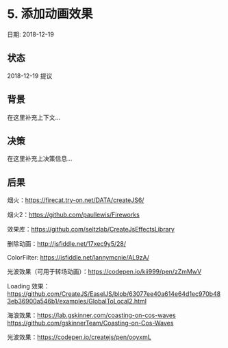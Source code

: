 # 5. 添加动画效果

日期: 2018-12-19

## 状态

2018-12-19 提议

## 背景

在这里补充上下文...

## 决策

在这里补充上决策信息...

## 后果

烟火：https://firecat.try-on.net/DATA/createJS6/

烟火2：https://github.com/paullewis/Fireworks

效果库：https://github.com/seltzlab/CreateJsEffectsLibrary

删除动画：http://jsfiddle.net/17xec9y5/28/

ColorFilter: https://jsfiddle.net/lannymcnie/AL9zA/

光波效果（可用于转场动画）：https://codepen.io/kii999/pen/zZmMwV

Loading 效果：https://github.com/CreateJS/EaselJS/blob/63077ee40a614e64d1ec970b483eb36900a546b1/examples/GlobalToLocal2.html

海浪效果：https://lab.gskinner.com/coasting-on-cos-waves 
        https://github.com/gskinnerTeam/Coasting-on-Cos-Waves
    

光波效果：https://codepen.io/createjs/pen/ooyxmL
